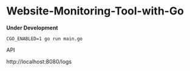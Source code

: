 # Website-Monitoring-Tool-with-Go

**Under Development**

```shell 
CGO_ENABLED=1 go run main.go
```

API

http://localhost:8080/logs

